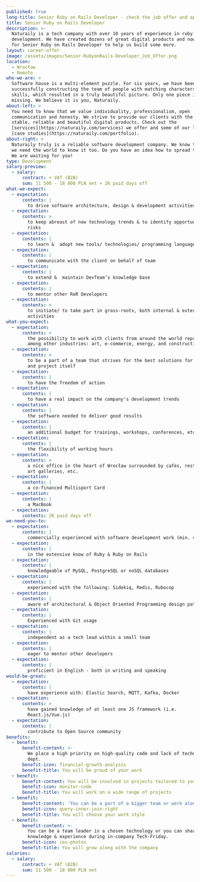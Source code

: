 ```yaml
---
published: true
long-title: Senior Ruby on Rails Developer - check the job offer and apply
title: Senior Ruby on Rails Developer
description: >-
  Naturaily is a tech company with over 10 years of experience in ruby on rails
  development. We have created dozens of great digital products and now we are looking
  for Senior Ruby on Rails Developer to help us build some more.
layout: career-offer
image: /assets/images/Senior-RubyonRails-Developer_Job_Offer.png
location:
  - Wrocław
  - Remote
who-we-are: >
  Software house is a multi-element puzzle. For six years, we have been
  successfully constructing the team of people with matching characters and
  skills, which resulted in a truly beautiful picture. Only one piece is
  missing. We believe it is you, Naturaily.
about-left: >
  You need to know that we value individuality, professionalism, open
  communication and honesty. We strive to provide our clients with the best,
  stable, reliable and beautiful digital products. Check out the
  [services](https://naturaily.com/services) we offer and some of our latest
  [case studies](https://naturaily.com/portfolio).
about-right: >
  Naturaily truly is a reliable software development company. We know that, and
  we need the world to know it too. Do you have an idea how to spread the word?
  We are waiting for you!
type: Development
salary-preview:
  - salary:
      contract: + VAT (B2B)
      sum: 11 500 - 18 000 PLN net + 26 paid days off
what-we-expect:
  - expectation:
      contents: |
        to drive software architecture, design & development activities
  - expectation:
      contents: >
        to keep abreast of new technology trends & to identify opportunities and
        risks
  - expectation:
      contents: |
        to learn &  adopt new tools/ technologies/ programming languages
  - expectation:
      contents: |
        to communicate with the client on behalf of team
  - expectation:
      contents: |
        to extend &  maintain DevTeam’s knowledge base
  - expectation:
      contents: |
        to mentor other RoR Developers
  - expectation:
      contents: >
        to initiate/ to take part in grass-roots, both internal & external
        activities
what-you-expect:
  - expectation:
      contents: >
        the possibility to work with clients from around the world representing,
        among other industries: art, e-commerce, energy, and construction
  - expectation:
      contents: >
        to be a part of a team that strives for the best solutions for client
        and project itself
  - expectation:
      contents: |
        to have the freedom of action
  - expectation:
      contents: |
        to have a real impact on the company's development trends
  - expectation:
      contents: |
        the software needed to deliver good results
  - expectation:
      contents: |
        an additional budget for trainings, workshops, conferences, etc.
  - expectation:
      contents: |
        the flexibility of working hours
  - expectation:
      contents: >
        a nice office in the heart of Wrocław surrounded by cafés, restaurants,
        art galleries, etc.
  - expectation:
      contents: |
        a co-financed Multisport Card
  - expectation:
      contents: |
        a MacBook
  - expectation:
      contents: 26 paid days off
we-need-you-to:
  - expectation:
      contents: |
        commercially experienced with software development work (min. 4 years)
  - expectation:
      contents: |
        in the extensive know of Ruby & Ruby on Rails
  - expectation:
      contents: |
        knowledgeable of MySQL, PostgreSQL or noSQL databases
  - expectation:
      contents: |
        experienced with the following: Sidekiq, Redis, Rubocop
  - expectation:
      contents: |
        aware of architectural & Object Oriented Programming design patterns
  - expectation:
      contents: |
        Experienced with Git usage
  - expectation:
      contents: |
        independent as a tech lead within a small team
  - expectation:
      contents: |
        eager to mentor other developers
  - expectation:
      contents: |
        proficient in English - both in writing and speaking
would-be-great:
  - expectation:
      contents: |
        have experience with: Elastic Search, MQTT, Kafka, Docker
  - expectation:
      contents: >
        have gained knowledge of at least one JS framework (i.e.
        React.js/Vue.js)
  - expectation:
      contents: |
        contribute to Open Source community
benefits:
  - benefit:
      benefit-content: >-
        We place a high priority on high-quality code and lack of technical
        dept.
      benefit-icon: financial-growth-analysis
      benefit-title: You will be proud of your work
  - benefit:
      benefit-content: You will be involved in projects tailored to your level of expertise.
      benefit-icon: monitor-code
      benefit-title: You will work on a wide range of projects
  - benefit:
      benefit-content: 'You can be a part of a bigger team or work alone, if you prefer.'
      benefit-icon: query-inner-join-right
      benefit-title: You will choose your work style
  - benefit:
      benefit-content: >-
        You can be a team leader in a chosen technology or you can share your
        knowledge & experience during in-company Tech-Friday.
      benefit-icon: ios-photos
      benefit-title: You will grow along with the company
salaries:
  - salary:
      contract: + VAT (B2B)
      sum: 11 500 - 18 000 PLN net
---
```

